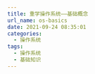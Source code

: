 ```yaml
---
title: 重学操作系统——基础概念
url_name: os-basics
date: 2021-09-24 08:35:01
categories:
  - 操作系统
tags:
  - 操作系统
  - 基础知识
---
```


